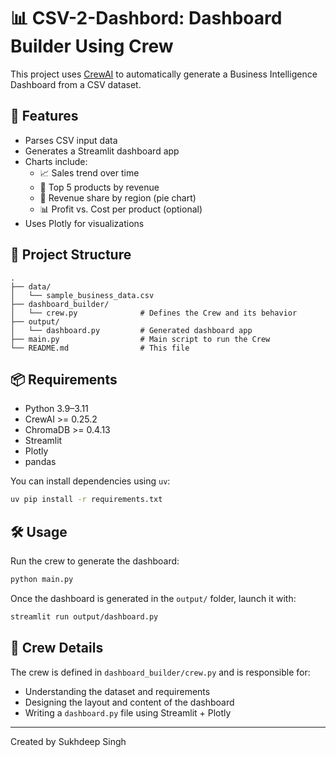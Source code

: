 
# 📊 CSV-2-Dashbord: Dashboard Builder Using Crew

This project uses [CrewAI](https://github.com/joaomdmoura/crewAI) to automatically generate a Business Intelligence Dashboard from a CSV dataset.

## 🚀 Features

- Parses CSV input data
- Generates a Streamlit dashboard app
- Charts include:
  - 📈 Sales trend over time
  - 🥇 Top 5 products by revenue
  - 🧭 Revenue share by region (pie chart)
  - 📊 Profit vs. Cost per product (optional)
- Uses Plotly for visualizations

## 📂 Project Structure

```
.
├── data/
│   └── sample_business_data.csv
├── dashboard_builder/
│   └── crew.py              # Defines the Crew and its behavior
├── output/
│   └── dashboard.py         # Generated dashboard app
├── main.py                  # Main script to run the Crew
└── README.md                # This file
```

## 📦 Requirements

- Python 3.9–3.11
- CrewAI >= 0.25.2
- ChromaDB >= 0.4.13
- Streamlit
- Plotly
- pandas

You can install dependencies using `uv`:
```bash
uv pip install -r requirements.txt
```

## 🛠️ Usage

Run the crew to generate the dashboard:

```bash
python main.py
```

Once the dashboard is generated in the `output/` folder, launch it with:

```bash
streamlit run output/dashboard.py
```

## 🧠 Crew Details

The crew is defined in `dashboard_builder/crew.py` and is responsible for:

- Understanding the dataset and requirements
- Designing the layout and content of the dashboard
- Writing a `dashboard.py` file using Streamlit + Plotly

---

Created by Sukhdeep Singh
